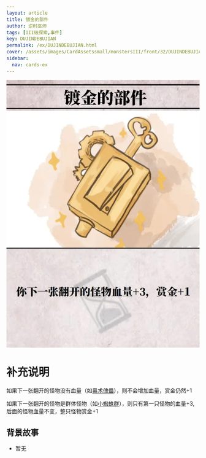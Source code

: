 ```yaml
---
layout: article
title: 镀金的部件
author: 逆时巫师
tags: [III级探索,事件]
key: DUJINDEBUJIAN
permalink: /ex/DUJINDEBUJIAN.html
cover: /assets/images/CardAssetssmall/monstersIII/front/32/DUJINDEBUJIAN.webp
sidebar:
  nav: cards-ex
---
```

![](/assets/images/CardAssets/monstersIII/front/32/DUJINDEBUJIAN.webp)

# 补充说明

如果下一张翻开的怪物没有血量（如[奥术傀儡](/ex/AOSHUKUILEI.html)），则不会增加血量，赏金仍然+1

如果下一张翻开的怪物是群体怪物（如[小蜘蛛群](/tr/XIAOZHIZHUQUN.html)），则只有第一只怪物的血量+3,后面的怪物血量不变，整只怪物赏金+1

## 背景故事
* 暂无